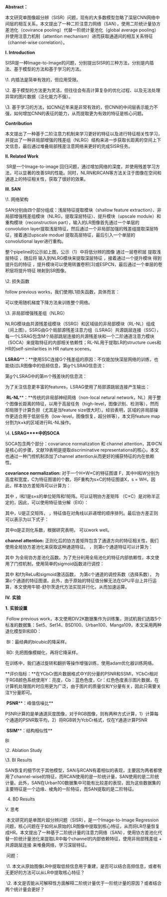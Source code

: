 

**Abstract：**

本文研究单图像超分辨（SISR）问题，现有的大多数模型忽略了深层CNN网络中间层的相互关系，本文提出了一种二阶注意力网络（SAN），使用二阶统计量协方差池化（covirance pooling）代替一阶统计量池化（global average pooling）并使用注意力机制（attention mechanism）进而获取通道间的相互关系特征（channel-wise correlation）。

 

**I. Introduction**

SISR是一种Image-to-Image的问题，分别提出SISR的三种方法，分别是内插法、基于模型的方法和基于学习的方法。

\1. 内插法是简单有效的，但应用受限。

\2. 基于模型的方法更为灵活，但往往会有高计算复杂的优化过程、以及无法处理异常的图片数据（泛化能力不强）。

\3. 基于学习的方法，如CNN近年来是非常有效的，但CNN的中间层表示能力不强，如何增加CNN的表征的能力，从而提取更为有效的特征是核心问题。

**Contribution**

本文提出了一种基于二阶注意力机制来学习更好的特征以及进行特征相关性学习，并提出了一种非局部增强的残差组（NLRG）结构来进一步获取长距离的空间上下文信息，最后通过堆叠局部残差注意网络来更好的完成SISR任务。

 

**II. Related Work**

​    SR是一个Image-to-image 回归问题，通过增加网络的深度，并使用残差学习方法，可以显著的改善SR的性能。同时，NLRN和RCAN等方法关注于图像在空间和通道上的特征相关性，获取了很好的效果。

 

**III. SAN**

\1. 网络架构

 

SAN分别由四个部分组成：浅层特征提取模块（shallow feature extraction）、非局部增强残差组模块（NLRG，提取深层特征）、提升模块（upscale module）和重构模块（reconstruction part），输入的LR图像首先通过一个单层的convolution layer提取浅层特征，然后通过一个非局部加强的残差组提取深层特征，接着通过upscale moduel 提取高层特征，最后引入一个单层的convolutional layer进行重构。

 

 

 

 

整个pipeline的公示如上图，公示（1）中将低分辨的图像  通过一层卷积层  提取浅层特征  ，随后将  输入到NLRG模块来提取深层特征  ，接着通过一个提升模块  得到提升后的特征  ，提升模块可以使用转置卷积[3]或ESPCN，最后通过一个单层的卷积层将提升特征  映射到SR图像。

 

\2. 损失函数

follow previous works，我们使用L1损失函数，具体而言：

 

可以使用随机梯度下降方法来训练整个网络。

 

\3. 非局部增强残差组（NLRG）

​    NLRG模块由共源残差组模块（SSRG）和区域级的非局部模块（RL-NL）组成（间上图）。SSRG由G个局部源残差注意力组（LSRAG）共源跳层连接（SSC），每一个LSRAG包含M个局部跳层连接的共源残差块和一个二阶通道注意力模块（SOCA）来提取特征的内部相关依赖性；RL-NL用于提取LR的structure cues和HR的self-similarities in HR nature scenes。

​    **LSRAG****：**使用SSC连接G个残差组的原因：不仅能加快深层网络的训练，也能绕过LR图像中的低频信息，第g个LSRAG信息流：

 

第g个LSRAG中的第m个残差块的信息流：

 

为了关注信息更丰富的features，LSRAG使用了局部源跳层连接产生输出：

 

​    **RL-NL****：**传统的非局部神经网络（non-local netural network，NL）用于整个图像长距离的特征，以用于高层任务（high-level，图像识别、检测等），然而却局限于计算负担（尤其是当feature size很大时）。经验表明，区域的非局部操作更适合用于低层任务（low-level，图像恢复，超分辨等），本文将feature map分割为k×k的区域进行RL-NL操作。

 

\4. **LSRAG****中的SOCA**

SOCA包含两个部分：covariance normalization 和 channel attention，其中CN是核心的步骤，文献19表明是提取discriminative representations的核心，本文也通过一种门控机制添加了channel attention从而更好的捕获特征的内在依赖性。

**covariance normalization:** 对于一个H×W×C的特征图谱 F，其中H和W分别为高度和宽度，C为特征图谱的个数。将F重构为s×C的特征图谱X，s = WH，因此，样本协方差矩阵可以计算为：

 

其中  ，I和1是s×s的单位矩阵和1矩阵。可以证明协方差矩阵  （C×C）是对称半正定的，因此，可以使用特征值分解（EIG）：

 

其中，U是正交矩阵，  ，特征值在对角线以非递增的顺序排列。最后协方差正则可以表示为以下式子：

 

其中α是正则化系数，根据研究表明，  可以work well。

**channel attention:** 正则化后的协方差矩阵包含了通道方向的特征相关性，我们使用全局协方差池化来获取这种通道特征。  ，则第c个通道特征可以计算为：

 

其中  为全局协方差池化函数。为了充分利用全局池化的特征内部依赖性，本文使用了门控机制，使用简单的sigmoid函数进行调控：

 

 

其中  和f为ReLu和sigmoid激活函数，  为第c个通道的调控系数（选择系数），  为第c个通道的特征图谱。此外，由于原始的特征值分解无法在GPU平台上并行运算，本文使用牛顿-舒尔茨迭代方法实现并行化，从而加速运算。

 

**IV.** **实验**

**1.** **实验设置**

​    Follow previous work，本文使用DIV2K数据集作为训练集，测试机我们选取5个标准的数据集：Set5、Set14、BSD100、Urban100、Manga109，本文采用两种退化模型BI和BD：

​    BI：最经典的bicubic的降采样。

​    BD: 先把图像模糊化，再将它降采样。

​    在训练中，我们通过旋转和翻折等操作增强训练，使用adam优化器训练网络。

​    **评价指标：**在YCbCr图片数据格式中Y的分量的PSNR和SSMI，YCbCr相对于RGB颜色系统使用Y：亮度，Cb：蓝色色度，Cr：红色色度表示图片数据，在计算机处理图片时应用更为广泛，由于图片的质量仅和Y分量有关，因此只需要关注Y分量即可。

​    **PSNR****：峰值信噪比**

 

​    PSNR计算的是单通道灰度图像，对于RGB图像，则有两种方式计算，1）计算每个通道的PSNR取平均，2）将RGB转为YcbCr格式，仅在Y通道计算PSNR

​    **SSIM****：结构相似性**

 

BI 

\2. Ablation Study

 

\3. BI Results

 

SAN恢复的细节优于其他模型，SAN与RCAN有着相似的表现，主要因为两者都使用了channel-wise的特征，而RCAN使用的是一阶统计量，SAN使用的是二阶统计量。此外，SAN在Urban100数据集中可能有比较差的表现，因为这些数据集的主要特征是一个边缘、棱角的一阶特征，而SAN提取的是二阶特征。

 

4. BD Results

 

 

V. 思考

​    本文研究的是单图片超分辨问题（SISR），是一个Image-to-Image Regression问题，核心问题在于如何从原始的LR图像中提取到核心特征，从而将LR尽量恢复成HR。本文提出了一种基于二阶统计量的注意力网络（SAN），使用协方差池化代替一阶统计量池化来提取LR中每个channel的内部依赖特征，使用非局部残差组 + 共源跳层连接 来堆叠网络，学习深层特征。

​    问题：

​    \1. 本文从原始图像LR中提取低频信息用于重建，是否可以结合高频信息，或者有无更好的方法可以从LR中提取核心特征？

​    \2. 本文是否能从可解释性方面解释二阶统计量优于一阶统计量的原因？或者结合两个统计量会更好？